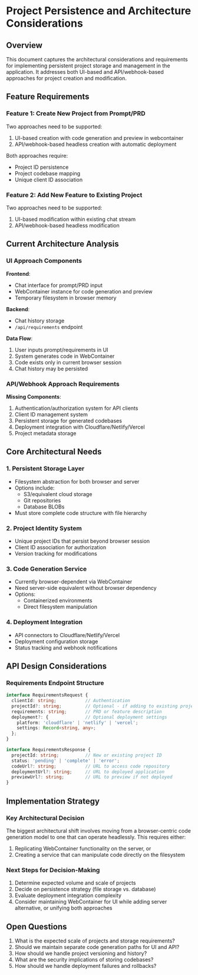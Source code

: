 # Project Persistence and Architecture Considerations

## Overview
This document captures the architectural considerations and requirements for implementing persistent project storage and management in the application. It addresses both UI-based and API/webhook-based approaches for project creation and modification.

## Feature Requirements

### Feature 1: Create New Project from Prompt/PRD
Two approaches need to be supported:
1. UI-based creation with code generation and preview in webcontainer
2. API/webhook-based headless creation with automatic deployment

Both approaches require:
- Project ID persistence
- Project codebase mapping
- Unique client ID association

### Feature 2: Add New Feature to Existing Project
Two approaches need to be supported:
1. UI-based modification within existing chat stream
2. API/webhook-based headless modification

## Current Architecture Analysis

### UI Approach Components
**Frontend**:
- Chat interface for prompt/PRD input
- WebContainer instance for code generation and preview
- Temporary filesystem in browser memory

**Backend**:
- Chat history storage
- `/api/requirements` endpoint

**Data Flow**:
1. User inputs prompt/requirements in UI
2. System generates code in WebContainer
3. Code exists only in current browser session
4. Chat history may be persisted

### API/Webhook Approach Requirements
**Missing Components**:
1. Authentication/authorization system for API clients
2. Client ID management system
3. Persistent storage for generated codebases
4. Deployment integration with Cloudflare/Netlify/Vercel
5. Project metadata storage

## Core Architectural Needs

### 1. Persistent Storage Layer
- Filesystem abstraction for both browser and server
- Options include:
  - S3/equivalent cloud storage
  - Git repositories
  - Database BLOBs
- Must store complete code structure with file hierarchy

### 2. Project Identity System
- Unique project IDs that persist beyond browser session
- Client ID association for authorization
- Version tracking for modifications

### 3. Code Generation Service
- Currently browser-dependent via WebContainer
- Need server-side equivalent without browser dependency
- Options:
  - Containerized environments
  - Direct filesystem manipulation

### 4. Deployment Integration
- API connectors to Cloudflare/Netlify/Vercel
- Deployment configuration storage
- Status tracking and webhook notifications

## API Design Considerations

### Requirements Endpoint Structure
```typescript
interface RequirementsRequest {
  clientId: string;           // Authentication
  projectId?: string;         // Optional - if adding to existing project
  requirements: string;       // PRD or feature description
  deployment?: {              // Optional deployment settings
    platform: 'cloudflare' | 'netlify' | 'vercel';
    settings: Record<string, any>;
  };
}

interface RequirementsResponse {
  projectId: string;          // New or existing project ID
  status: 'pending' | 'complete' | 'error';
  codeUrl?: string;           // URL to access code repository
  deploymentUrl?: string;     // URL to deployed application
  previewUrl?: string;        // URL to preview if not deployed
}
```

## Implementation Strategy

### Key Architectural Decision
The biggest architectural shift involves moving from a browser-centric code generation model to one that can operate headlessly. This requires either:

1. Replicating WebContainer functionality on the server, or
2. Creating a service that can manipulate code directly on the filesystem

### Next Steps for Decision-Making
1. Determine expected volume and scale of projects
2. Decide on persistence strategy (file storage vs. database)
3. Evaluate deployment integration complexity
4. Consider maintaining WebContainer for UI while adding server alternative, or unifying both approaches

## Open Questions
1. What is the expected scale of projects and storage requirements?
2. Should we maintain separate code generation paths for UI and API?
3. How should we handle project versioning and history?
4. What are the security implications of storing codebases?
5. How should we handle deployment failures and rollbacks? 